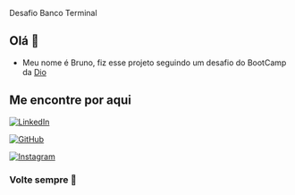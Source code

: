 Desafio Banco Terminal

## Olá 👋

- Meu nome é Bruno, fiz esse projeto seguindo um desafio do BootCamp da [Dio](https://www.dio.me/)

## Me encontre por aqui

[![LinkedIn](https://img.shields.io/badge/LinkedIn-0077B5?style=for-the-badge&logo=linkedin&logoColor=white)](https://www.linkedin.com/in/bruno-furquim-9711a8167/)


[![GitHub](https://img.shields.io/badge/GitHub-100000?style=for-the-badge&logo=github&logoColor=white)](https://github.com/furqu1m)


[![Instagram](https://img.shields.io/badge/-Instagram-%23E4405F?style=for-the-badge&logo=instagram&logoColor=white)](https://www.instagram.com/furqu1m/)

### Volte sempre 👋
